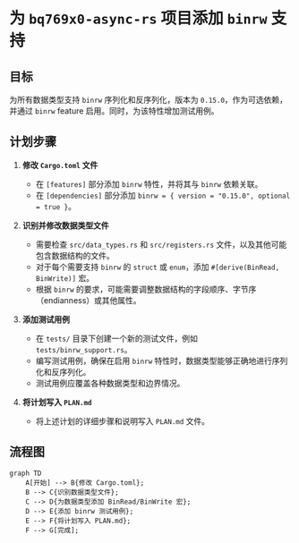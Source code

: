 # 为 `bq769x0-async-rs` 项目添加 `binrw` 支持

## 目标
为所有数据类型支持 `binrw` 序列化和反序列化，版本为 `0.15.0`，作为可选依赖，并通过 `binrw` feature 启用。同时，为该特性增加测试用例。

## 计划步骤

1.  **修改 `Cargo.toml` 文件**
    *   在 `[features]` 部分添加 `binrw` 特性，并将其与 `binrw` 依赖关联。
    *   在 `[dependencies]` 部分添加 `binrw = { version = "0.15.0", optional = true }`。

2.  **识别并修改数据类型文件**
    *   需要检查 `src/data_types.rs` 和 `src/registers.rs` 文件，以及其他可能包含数据结构的文件。
    *   对于每个需要支持 `binrw` 的 `struct` 或 `enum`，添加 `#[derive(BinRead, BinWrite)]` 宏。
    *   根据 `binrw` 的要求，可能需要调整数据结构的字段顺序、字节序（endianness）或其他属性。

3.  **添加测试用例**
    *   在 `tests/` 目录下创建一个新的测试文件，例如 `tests/binrw_support.rs`。
    *   编写测试用例，确保在启用 `binrw` 特性时，数据类型能够正确地进行序列化和反序列化。
    *   测试用例应覆盖各种数据类型和边界情况。

4.  **将计划写入 `PLAN.md`**
    *   将上述计划的详细步骤和说明写入 `PLAN.md` 文件。

## 流程图

```mermaid
graph TD
    A[开始] --> B{修改 Cargo.toml};
    B --> C{识别数据类型文件};
    C --> D{为数据类型添加 BinRead/BinWrite 宏};
    D --> E{添加 binrw 测试用例};
    E --> F{将计划写入 PLAN.md};
    F --> G[完成];
